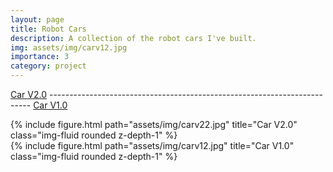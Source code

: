 ```yaml
---
layout: page
title: Robot Cars
description: A collection of the robot cars I've built.
img: assets/img/carv12.jpg
importance: 3
category: project
---
```


[Car V2.0](https://github.com/Jasminekhalil/carv2)  -------------------------------------------------------------------------    [Car V1.0](https://github.com/Jasminekhalil/carv1)
<div class="row">
    <div class="col-sm mt-3 mt-md-0">
        {% include figure.html path="assets/img/carv22.jpg" title="Car V2.0" class="img-fluid rounded z-depth-1" %}
    </div>
    <div class="col-sm mt-3 mt-md-0">
        {% include figure.html path="assets/img/carv12.jpg" title="Car V1.0" class="img-fluid rounded z-depth-1" %} 
    </div>
</div>